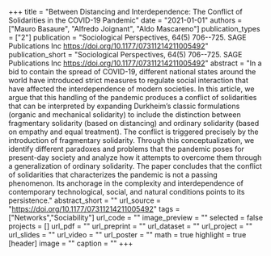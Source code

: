 +++
title = "Between Distancing and Interdependence: The Conflict of Solidarities in the COVID-19 Pandemic"
date = "2021-01-01"
authors = ["Mauro Basaure", "Alfredo Joignant", "Aldo Mascareno"]
publication_types = ["2"]
publication = "Sociological Perspectives, 64(5) 706--725. SAGE Publications Inc https://doi.org/10.1177/07311214211005492"
publication_short = "Sociological Perspectives, 64(5) 706--725. SAGE Publications Inc https://doi.org/10.1177/07311214211005492"
abstract = "In a bid to contain the spread of COVID-19, different national states around the world have introduced strict measures to regulate social interaction that have affected the interdependence of modern societies. In this article, we argue that this handling of the pandemic produces a conflict of solidarities that can be interpreted by expanding Durkheim’s classic formulations (organic and mechanical solidarity) to include the distinction between fragmentary solidarity (based on distancing) and ordinary solidarity (based on empathy and equal treatment). The conflict is triggered precisely by the introduction of fragmentary solidarity. Through this conceptualization, we identify different paradoxes and problems that the pandemic poses for present-day society and analyze how it attempts to overcome them through a generalization of ordinary solidarity. The paper concludes that the conflict of solidarities that characterizes the pandemic is not a passing phenomenon. Its anchorage in the complexity and interdependence of contemporary technological, social, and natural conditions points to its persistence."
abstract_short = ""
url_source = "https://doi.org/10.1177/07311214211005492"
tags = ["Networks","Sociability"]
url_code = ""
image_preview = ""
selected = false
projects = []
url_pdf = ""
url_preprint = ""
url_dataset = ""
url_project = ""
url_slides = ""
url_video = ""
url_poster = ""
math = true
highlight = true
[header]
image = ""
caption = ""
+++
